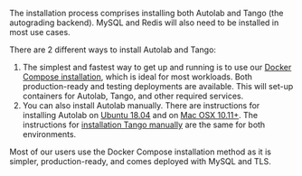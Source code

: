 The installation process comprises installing both Autolab and Tango (the autograding backend). MySQL and Redis will also need to be installed in most use cases.

There are 2 different ways to install Autolab and Tango:

  1. The simplest and fastest way to get up and running is to use our [Docker Compose installation](/installation/docker-compose/), which is ideal for most workloads. Both production-ready and testing deployments are available. This will set-up containers for Autolab, Tango, and other required services.
  2. You can also install Autolab manually. There are instructions for installing Autolab on [Ubuntu 18.04](/installation/ubuntu) and on [Mac OSX 10.11+](/installation/osx). The instructions for [installation Tango manually](/tango/#installation) are the same for both environments.


Most of our users use the Docker Compose installation method as it is simpler, production-ready, and comes deployed with MySQL and TLS. 